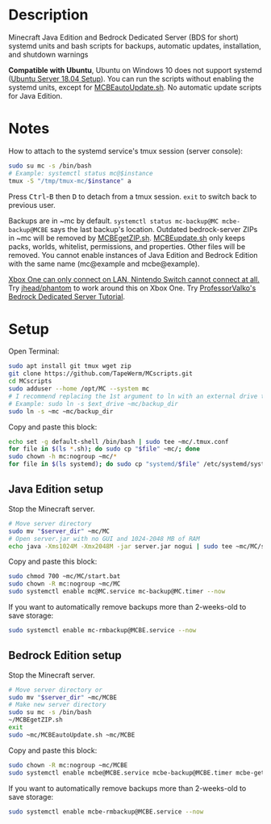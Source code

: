 # Description
Minecraft Java Edition and Bedrock Dedicated Server (BDS for short) systemd units and bash scripts for backups, automatic updates, installation, and shutdown warnings

**Compatible with Ubuntu**, Ubuntu on Windows 10 does not support systemd ([Ubuntu Server 18.04 Setup](https://gist.github.com/TapeWerm/d65ae4aeb6653b669e68b0fb25ec27f3)). You can run the scripts without enabling the systemd units, except for [MCBEautoUpdate.sh](MCBEautoUpdate.sh). No automatic update scripts for Java Edition.
# Notes
How to attach to the systemd service's tmux session (server console):
```bash
sudo su mc -s /bin/bash
# Example: systemctl status mc@$instance
tmux -S "/tmp/tmux-mc/$instance" a
```
Press <kbd>Ctrl</kbd>-<kbd>B</kbd> then <kbd>D</kbd> to detach from a tmux session. `exit` to switch back to previous user.

Backups are in ~mc by default. `systemctl status mc-backup@MC mcbe-backup@MCBE` says the last backup's location. Outdated bedrock-server ZIPs in ~mc will be removed by [MCBEgetZIP.sh](MCBEgetZIP.sh). [MCBEupdate.sh](MCBEupdate.sh) only keeps packs, worlds, whitelist, permissions, and properties. Other files will be removed. You cannot enable instances of Java Edition and Bedrock Edition with the same name (mc@example and mcbe@example).

[Xbox One can only connect on LAN, Nintendo Switch cannot connect at all.](https://help.mojang.com/customer/en/portal/articles/2954250-dedicated-servers-for-minecraft-on-bedrock) Try [jhead/phantom](https://github.com/jhead/phantom) to work around this on Xbox One. Try [ProfessorValko's Bedrock Dedicated Server Tutorial](https://www.reddit.com/user/ProfessorValko/comments/9f438p/bedrock_dedicated_server_tutorial/).
# Setup
Open Terminal:
```bash
sudo apt install git tmux wget zip
git clone https://github.com/TapeWerm/MCscripts.git
cd MCscripts
sudo adduser --home /opt/MC --system mc
# I recommend replacing the 1st argument to ln with an external drive to dump backups on
# Example: sudo ln -s $ext_drive ~mc/backup_dir
sudo ln -s ~mc ~mc/backup_dir
```
Copy and paste this block:
```bash
echo set -g default-shell /bin/bash | sudo tee ~mc/.tmux.conf
for file in $(ls *.sh); do sudo cp "$file" ~mc/; done
sudo chown -h mc:nogroup ~mc/*
for file in $(ls systemd); do sudo cp "systemd/$file" /etc/systemd/system/; done
```
## Java Edition setup
Stop the Minecraft server.
```bash
# Move server directory
sudo mv "$server_dir" ~mc/MC
# Open server.jar with no GUI and 1024-2048 MB of RAM
echo java -Xms1024M -Xmx2048M -jar server.jar nogui | sudo tee ~mc/MC/start.bat
```
Copy and paste this block:
```bash
sudo chmod 700 ~mc/MC/start.bat
sudo chown -R mc:nogroup ~mc/MC
sudo systemctl enable mc@MC.service mc-backup@MC.timer --now
```
If you want to automatically remove backups more than 2-weeks-old to save storage:
```bash
sudo systemctl enable mc-rmbackup@MCBE.service --now
```
## Bedrock Edition setup
Stop the Minecraft server.
```bash
# Move server directory or
sudo mv "$server_dir" ~mc/MCBE
# Make new server directory
sudo su mc -s /bin/bash
~/MCBEgetZIP.sh
exit
sudo ~mc/MCBEautoUpdate.sh ~mc/MCBE
```
Copy and paste this block:
```bash
sudo chown -R mc:nogroup ~mc/MCBE
sudo systemctl enable mcbe@MCBE.service mcbe-backup@MCBE.timer mcbe-getzip.timer mcbe-autoupdate@MCBE.service --now
```
If you want to automatically remove backups more than 2-weeks-old to save storage:
```bash
sudo systemctl enable mcbe-rmbackup@MCBE.service --now
```
